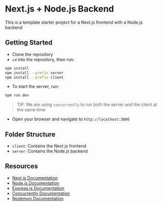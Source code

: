 # Next.js + Node.js Backend

This is a template starter project for a Next.js frontend with a Node.js backend

## Getting Started

- Clone the repository
- `cd` into the repository, then run:

```bash
npm install
npm install --prefix server
npm install --prefix client
```

- To start the server, run:

```bash
npm run dev
```

> TIP: We are using `concurrently` to run both the server and the client at the same time

- Open your browser and navigate to `http://localhost:3000`

## Folder Structure

- `client`: Contains the Next.js frontend
- `server`: Contains the Node.js backend

## Resources

- [Next.js Documentation](https://nextjs.org/docs)
- [Node.js Documentation](https://nodejs.org/en/docs/)
- [Express.js Documentation](https://expressjs.com/)
- [Concurrently Documentation](https://www.npmjs.com/package/concurrently)
- [Nodemon Documentation](https://www.npmjs.com/package/nodemon)
